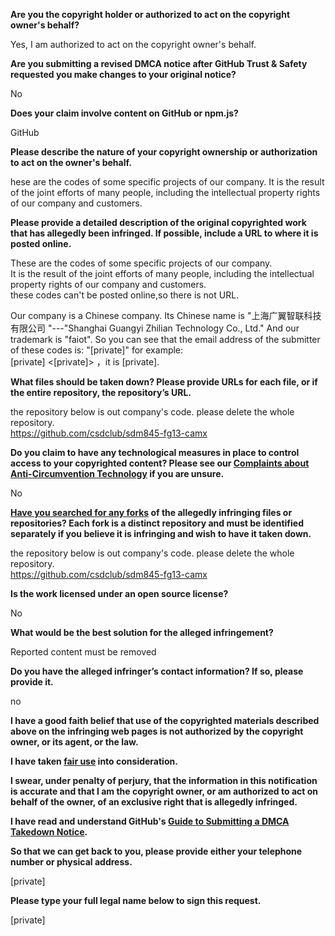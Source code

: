 **Are you the copyright holder or authorized to act on the copyright owner's behalf?**

Yes, I am authorized to act on the copyright owner's behalf.

**Are you submitting a revised DMCA notice after GitHub Trust & Safety requested you make changes to your original notice?**

No

**Does your claim involve content on GitHub or npm.js?**

GitHub

**Please describe the nature of your copyright ownership or authorization to act on the owner's behalf.**

hese are the codes of some specific projects of our company. It is the result of the joint efforts of many people, including the intellectual property rights of our company and customers.

**Please provide a detailed description of the original copyrighted work that has allegedly been infringed. If possible, include a URL to where it is posted online.**

These are the codes of some specific projects of our company.  
It is the result of the joint efforts of many people, including the intellectual property rights of our company and customers.  
these codes can't be posted online,so there is not URL.

Our company is a Chinese company. Its Chinese name is "上海广翼智联科技有限公司 "---"Shanghai Guangyi Zhilian Technology Co., Ltd." And our trademark is "faiot". So you can see that the email address of the submitter of these codes is: "[private]"
for example:  
[private] <[private]> ，it is [private].

**What files should be taken down? Please provide URLs for each file, or if the entire repository, the repository’s URL.**

the repository below is out company's code. please delete the whole repository.  
https://github.com/csdclub/sdm845-fg13-camx

**Do you claim to have any technological measures in place to control access to your copyrighted content? Please see our <a href="https://docs.github.com/articles/guide-to-submitting-a-dmca-takedown-notice#complaints-about-anti-circumvention-technology">Complaints about Anti-Circumvention Technology</a> if you are unsure.**

No

**<a href="https://docs.github.com/articles/dmca-takedown-policy#b-what-about-forks-or-whats-a-fork">Have you searched for any forks</a> of the allegedly infringing files or repositories? Each fork is a distinct repository and must be identified separately if you believe it is infringing and wish to have it taken down.**

the repository below is out company's code. please delete the whole repository.  
https://github.com/csdclub/sdm845-fg13-camx

**Is the work licensed under an open source license?**

No

**What would be the best solution for the alleged infringement?**

Reported content must be removed

**Do you have the alleged infringer’s contact information? If so, please provide it.**

no

**I have a good faith belief that use of the copyrighted materials described above on the infringing web pages is not authorized by the copyright owner, or its agent, or the law.**

**I have taken <a href="https://www.lumendatabase.org/topics/22">fair use</a> into consideration.**

**I swear, under penalty of perjury, that the information in this notification is accurate and that I am the copyright owner, or am authorized to act on behalf of the owner, of an exclusive right that is allegedly infringed.**

**I have read and understand GitHub's <a href="https://docs.github.com/articles/guide-to-submitting-a-dmca-takedown-notice/">Guide to Submitting a DMCA Takedown Notice</a>.**

**So that we can get back to you, please provide either your telephone number or physical address.**

[private]

**Please type your full legal name below to sign this request.**

[private]
